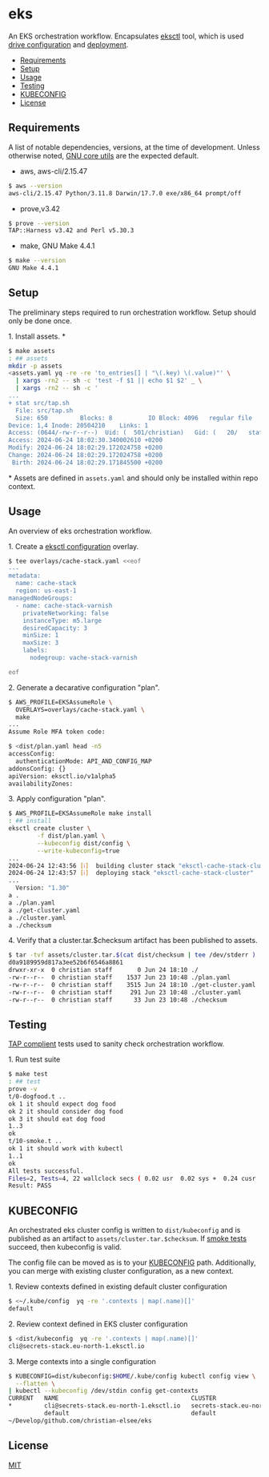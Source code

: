 # eks

An EKS orchestration workflow. Encapsulates [eksctl](https://eksctl.io) tool, which is used [drive configuration](https://eksctl.io/usage/schema/) and [deployment](https://eksctl.io/usage/creating-and-managing-clusters/).

- [Requirements](#requirements)
- [Setup](#setup)
- [Usage](#usage)
- [Testing](#testing)
- [KUBECONFIG](#testing)
- [License](#license)

## Requirements

A list of notable dependencies, versions, at the time of development. Unless otherwise noted, [GNU core utils](https://en.wikipedia.org/wiki/List_of_GNU_Core_Utilities_commands) are the expected default.  

- aws, aws-cli/2.15.47
```sh
$ aws --version
aws-cli/2.15.47 Python/3.11.8 Darwin/17.7.0 exe/x86_64 prompt/off
```

- prove,v3.42
```sh
$ prove --version
TAP::Harness v3.42 and Perl v5.30.3
```

- make, GNU Make 4.4.1
```sh
$ make --version
GNU Make 4.4.1
```

## Setup

The preliminary steps required to run orchestration workflow. Setup should only be done once.

1\. Install assets. *

```sh
$ make assets
: ## assets
mkdir -p assets
<assets.yaml yq -re -re 'to_entries[] | "\(.key) \(.value)"' \
  | xargs -rn2 -- sh -c 'test -f $1 || echo $1 $2' _ \
  | xargs -rn2 -- sh -c '
...
+ stat src/tap.sh
  File: src/tap.sh
  Size: 650         Blocks: 8          IO Block: 4096   regular file
Device: 1,4 Inode: 20504210    Links: 1
Access: (0644/-rw-r--r--)  Uid: (  501/christian)   Gid: (   20/   staff)
Access: 2024-06-24 18:02:30.340002610 +0200
Modify: 2024-06-24 18:02:29.172024758 +0200
Change: 2024-06-24 18:02:29.172024758 +0200
 Birth: 2024-06-24 18:02:29.171845500 +0200
```
\* Assets are defined in `assets.yaml` and should only be installed within repo context.


## Usage

An overview of eks orchestration workflow.

1\. Create a [eksctl configuration](https://eksctl.io/usage/schema/) overlay. 
```sh
$ tee overlays/cache-stack.yaml <<eof 
---
metadata:
  name: cache-stack
  region: us-east-1
managedNodeGroups:
  - name: cache-stack-varnish
    privateNetworking: false
    instanceType: m5.large
    desiredCapacity: 3
    minSize: 1
    maxSize: 3
    labels:
      nodegroup: vache-stack-varnish

eof
```

2\. Generate a decarative configuration "plan". 
```sh
$ AWS_PROFILE=EKSAssumeRole \
  OVERLAYS=overlays/cache-stack.yaml \
  make 
...
Assume Role MFA token code:
```
```sh
$ <dist/plan.yaml head -n5
accessConfig:
  authenticationMode: API_AND_CONFIG_MAP
addonsConfig: {}
apiVersion: eksctl.io/v1alpha5
availabilityZones:
```

3\. Apply configuration "plan".
```sh
$ AWS_PROFILE=EKSAssumeRole make install
: ## install
eksctl create cluster \
        -f dist/plan.yaml \
        --kubeconfig dist/config \
        --write-kubeconfig=true
...
2024-06-24 12:43:56 [ℹ]  building cluster stack "eksctl-cache-stack-cluster"
2024-06-24 12:43:57 [ℹ]  deploying stack "eksctl-cache-stack-cluster"
...
  Version: "1.30"
a .
a ./plan.yaml
a ./get-cluster.yaml
a ./cluster.yaml
a ./checksum
```

4\. Verify that a cluster.tar.$checksum artifact has been published to assets.
```sh
$ tar -tvf assets/cluster.tar.$(cat dist/checksum | tee /dev/stderr )
d0a9189959d817a3ee52b6f6546a8861
drwxr-xr-x  0 christian staff       0 Jun 24 18:10 ./
-rw-r--r--  0 christian staff    1537 Jun 23 10:48 ./plan.yaml
-rw-r--r--  0 christian staff    3515 Jun 24 18:10 ./get-cluster.yaml
-rw-r--r--  0 christian staff     291 Jun 23 10:48 ./cluster.yaml
-rw-r--r--  0 christian staff      33 Jun 23 10:48 ./checksum
```

## Testing

[TAP complient](https://testanything.org) tests used to sanity check orchestration workflow.

1\. Run  test suite
```sh
$ make test
: ## test
prove -v
t/0-dogfood.t ..
ok 1 it should expect dog food
ok 2 it should consider dog food
ok 3 it should eat dog food
1..3
ok
t/10-smoke.t ..
ok 1 it should work with kubectl
1..1
ok
All tests successful.
Files=2, Tests=4, 22 wallclock secs ( 0.02 usr  0.02 sys +  0.24 cusr  0.14 csys =  0.42 CPU)
Result: PASS
```

## KUBECONFIG

An orchestrated eks cluster config is written to `dist/kubeconfig` and is published as an artifact to `assets/cluster.tar.$checksum`. If [smoke tests](#testing) succeed, then kubeconfig is valid.

The config file can be moved as is to your [KUBECONFIG](https://kubernetes.io/docs/concepts/configuration/organize-cluster-access-kubeconfig/) path. Additionally, you can merge with existing cluster configuration, as a new context.

1\. Review contexts defined in existing default cluster configuration
```sh
$ <~/.kube/config  yq -re '.contexts | map(.name)[]'
default

```

2\. Review context defined in EKS cluster configuration
```sh
$ <dist/kubeconfig  yq -re '.contexts | map(.name)[]'
cli@secrets-stack.eu-north-1.eksctl.io
```

3\. Merge contexts into a single configuration
```sh
$ KUBECONFIG=dist/kubeconfig:$HOME/.kube/config kubectl config view \
  --flatten \
| kubectl --kubeconfig /dev/stdin config get-contexts
CURRENT   NAME                                     CLUSTER                              AUTHINFO                                 NAMESPACE
*         cli@secrets-stack.eu-north-1.eksctl.io   secrets-stack.eu-north-1.eksctl.io   cli@secrets-stack.eu-north-1.eksctl.io
          default                                  default                              default
~/Develop/github.com/christian-elsee/eks

```

## License

[MIT](https://choosealicense.com/licenses/mit/)
